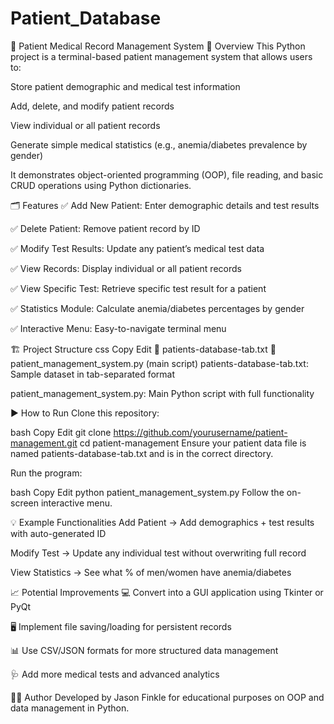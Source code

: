 # Patient_Database

🏥 Patient Medical Record Management System
📌 Overview
This Python project is a terminal-based patient management system that allows users to:

Store patient demographic and medical test information

Add, delete, and modify patient records

View individual or all patient records

Generate simple medical statistics (e.g., anemia/diabetes prevalence by gender)

It demonstrates object-oriented programming (OOP), file reading, and basic CRUD operations using Python dictionaries.

🗂️ Features
✅ Add New Patient: Enter demographic details and test results

✅ Delete Patient: Remove patient record by ID

✅ Modify Test Results: Update any patient’s medical test data

✅ View Records: Display individual or all patient records

✅ View Specific Test: Retrieve specific test result for a patient

✅ Statistics Module: Calculate anemia/diabetes percentages by gender

✅ Interactive Menu: Easy-to-navigate terminal menu

🏗️ Project Structure
css
Copy
Edit
📁 patients-database-tab.txt
📄 patient_management_system.py (main script)
patients-database-tab.txt: Sample dataset in tab-separated format

patient_management_system.py: Main Python script with full functionality

▶️ How to Run
Clone this repository:

bash
Copy
Edit
git clone https://github.com/yourusername/patient-management.git
cd patient-management
Ensure your patient data file is named patients-database-tab.txt and is in the correct directory.

Run the program:

bash
Copy
Edit
python patient_management_system.py
Follow the on-screen interactive menu.

💡 Example Functionalities
Add Patient → Add demographics + test results with auto-generated ID

Modify Test → Update any individual test without overwriting full record

View Statistics → See what % of men/women have anemia/diabetes

📈 Potential Improvements
💻 Convert into a GUI application using Tkinter or PyQt

🖥️ Implement file saving/loading for persistent records

📊 Use CSV/JSON formats for more structured data management

🩺 Add more medical tests and advanced analytics

👨‍💻 Author
Developed by Jason Finkle for educational purposes on OOP and data management in Python.


